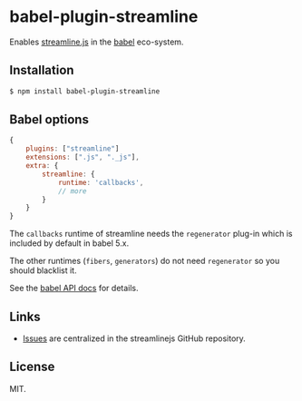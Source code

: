 # babel-plugin-streamline

Enables [streamline.js](https://github.com/Sage/streamlinejs) in the [babel](https://babeljs.io/) eco-system.

## Installation

```sh
$ npm install babel-plugin-streamline
```

## Babel options

``` javascript
{
	plugins: ["streamline"]
	extensions: [".js", "._js"],
	extra: {
		streamline: {
			runtime: 'callbacks',
			// more
		}
	}
}
```

The `callbacks` runtime of streamline needs the `regenerator` plug-in which is included by default in babel 5.x.

The other runtimes (`fibers`, `generators`) do not need `regenerator` so you should blacklist it.

See the [babel API docs](https://babeljs.io/docs/usage/api/) for details.

## Links

* [Issues](https://github.com/Sage/streamlinejs/issues) are centralized in the streamlinejs GitHub repository.

## License

MIT.
